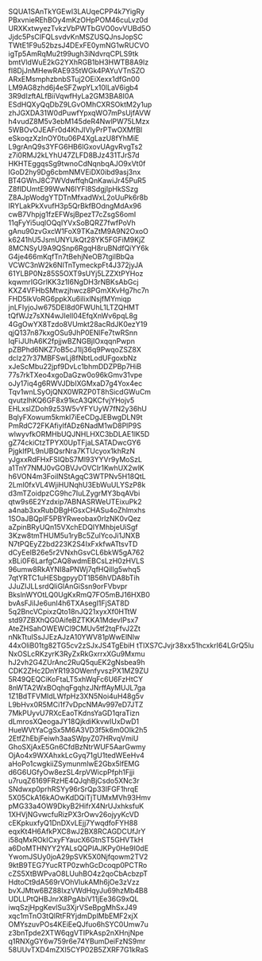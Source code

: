 SQUA1SAnTkYGEwI3LAUqeCPP4k7YigRy
PBxvnieREhBOy4mKzOHpPOM46cuLvz0d
URXKxtwyezTvkzVbPWTbGVO0ovVUBd5O
Jjdc5PsCIFQLsvdvKnMSZUSQJnsJopSC
TWtE1F9u52bzsJ4DExFE0ymNG1wRUCVO
igTp5AmRqMu2t99ugh3iNdvrqCPLS9tk
bmtVldWuE2kG2YXhRGB1bH3HWTB8A9lz
fI8DjJnMHewRAE935tWGk4PAYuVTnSZO
ARxEMsmphzbnbSTuj2OEiXexx1dfGn00
LM9AG8zhd6j4eSFZwpYLx10lLaV6igb4
3R9dIzftALfBiiVqwfHyLa2GM3BA8I0A
ESdHQXyQqDbZ9LGvOMhCXRSOktM2y1up
zhJGXDA31W0dPuwfYpxqWO7mPsUjfAVW
h4vudZ8M5v3ebM145deR4NwlPW75LMzx
5WBOvOJEAFr0d4KhJlVlyPrPTwOXMfBI
eSkoqzXzInOY0tu06P4XgLazU8fYhMiE
L9grAnQ9s3YFG6HB6lGxovUAgvRvgTs2
z7i0RMJ2kLYhU47ZLFD8BJz431TJrS7d
HKHTEggqsSg9twnoCdNqnbqAJO9xVt0f
IGoD2hy9Dg6cbmNMVEiDX0ibd9asj3nx
BT4GWnJ8C7WVdwffqhQnKawiJr45PuR5
Z8fIDUmtE99WwN6lYFI8SdgjIpHkSSzg
Z8AJpWodgYTDTnMfxadWxL2oUuPk6r8b
IRYLakPkXvufH3p5QrBkfBOdngMdAx96
cwB7Vhpjg1fzEFWsjBpezT7cZsgS6omI
11qFyYi5uqlOQqIYVxSoBQRZ7fwfPoVh
gAnu90zvGxcW1FoX9TKaZtM9A9N2OxoO
k6241hU5JsmUNYUkQt28YK5FGFiM9KjZ
8MCNSyU9A9QSnp6RgqH8ruBNdfQiYY6k
G4je466mKqfTn7tBehjNeOB7tgilBbQa
VCWC3nW2k6NlTnTymeckpFt4J372jyJA
61YLBP0Nz85S5OXT9sUYj5LZZXtPYHoz
kqwmrIGGrlKK3z1I6NgDH3rNBKsAbGcj
KXZ4VFHbSMtwzjhwcz8PGmXKvHg7hc7n
FHD5lkVoRG6ppkXu6iIixlNsjfMYmiqp
jnLFIyjoJw675DEl8d0FWUhL1LTZQHMT
tQfWJz7sXN4wJIelI04EfqXnWv6pqL8g
4GgOwYX8Tzdo8VUmkt28acRdJK0ezY19
qjQ137n87kxgOSu9JhP0ENlFe7twRSnn
IqFiJUhA6K2fpjjwBZNGBjIOxqqnPwpn
pZBPhd6NKZ7oB5cJ1lj36q9PwqoZSZ8X
dclz27r37MBFSwLj8fNbtLodUFgoxbNz
xJeScMbu22jpf9DvLc1bhmDDZPBp7HiB
77s7rkTXeo4xgoDaGzw0o96kGmv31vpe
oJy17iq4g6RWVJDbIXGMxaD7g4Yox4ec
Tqv1wnLSyOjQNX0WRZP0T8hSicdGWuCm
qvutzlhKQ6GF8x91kcA3QKCfvjYHojv5
EHLxslZDoh9z53W5vYFYUyW7fN2y36hU
BqlyFXowum5kmkl7iEeCDgJEBwgDLN9t
PmRdC72FKAfiylfADz6NadM1wD8PlP9S
wlwyvfkORMHbUQJNHLHXC3bDLAE1lK5D
gZ74ckiCtzTPYX0UpTFjaLSATADwcGY6
PjgkIfPL9nUBQsrNra7KTUcyox1khRzN
yJgxxRdFHxFSIQbS7Ml93YYVr9yMoSzL
a1TnY7NMJ0vGOBVJvOVCIr1KwhUX2wlK
h6VON4m3FoiINStAgqC3WTPNv5H18QtL
2LmI0fxVL4WjiHUNqhU3EbWuULYSzP8k
d3mTZoidpzCG9hc7IuLZygrMY3bqAVbi
qtw9s6E2Yzdxip7ABNASRWeUTEixuPk2
a4nab3xxRubDBgHGsxCHASu4oZhlmxhs
1SOaJBQpIF5PBYRweobax0rlzNK0vQez
aZpinBRyUQn15VXchEDQIYMhbjeUiSgf
3Kzw8tmTHUM5u1ryBc5ZulYcoJi1JNXB
N7tPQEyZ2bd223K2S4IxFxkfwATtsvTD
dCyEeIB26e5r2VNxhGsvCL6bkW5gA762
xBLi0F6LarfgCAQ8wdmEBCsLzH0zHVLS
96umw8RkAYNI8aPNWj7qfHQilIg5whq5
7qtYRTC1uHESbgpyyDT1B56hVDA8bTih
JJuZIJLLsrdQliGlAnGiSsn9orFVbvpr
BkslnWYOtLQ0UgKxRmQ7FO5mBJ16HXB0
bvAsFJilJe6unI4h6TXAsegl1FjSAT8D
5q2BncVCpixzQto18nJQ21xyxXf0HTtW
std97ZBXhQG0AifeBZTKKA1MdevIPsx7
AteZHSahOWEWCl9CMUv5tf2tqFfvJ2Zt
nNkTtuISsJJEzAJzA10YWV81pWwElNIw
44xOliB01tg82TG5cv2zSJxJS4TgEbiH
tTlXS7CJvjr38xx51hcxkrI64LGrQ5lu
NxOSLcRKzyrK3RyZxRkGxrrxXGu9Mxmu
hJ2vh2G4ZUrAnc2RuQ5quEK2gNsbea9h
CDK2ZHc2DnYR193OWenfyvszPX1MZ9ZU
5R49QEQCiKoFtaLT5xhWqFc6U6FzHtCY
8nWTA2WxBOqhqFgqhzJNrffAyMUJL7ga
1Z1BdTFVMIdLWfpHz3XN5Noi4uH48g5v
L9bHvx0R5MCi1f7vDpcNMAv997eD7JTZ
7MkPUyvU7RXcEaoTKdnsYaGD1qraTizn
dLmrosXQeogaJY18QjkdiKkvwIUxDwD1
HueWVtYaCgSx5M6A3VD3f5k6m0Olk2h5
2EtfZhEbjFeiwh3aaSWpyZ07HRvqVmiU
GhoSXjAxE5Gn6CfdBzNtrWUF5AarGwmy
OjAo4x9WXAhxkLcGyq71gU1tedWEeHv4
aHoPo1cwgkiiZSymunmlwE2Gbx5lfEMG
d6G6UGfyOw8ezSL4rpVWicpPfph1Fjji
u7ruqZ6169FRzHE4QJqhBjCsdo5XNc3r
SNdwxp0prhRSYy96rSrQp33lFGF1hrqE
5X05CkA16kAOwKdDQiTjTUMxMVh93Hmv
pMG33a4OW9DkyB2HifrX4NrUJxhksfuK
1XHVjNGvwcfuRizPX3rOwv26ojyyKcVD
cEKpkuxfyQ1DnDXvLEjj7YwqdfoFYH88
eqxKt4H6AfkPXC8wJ2BX8RCAGDCUfJrY
i58qMxROkICxyFYaucX6GtnST5GHVTkH
a6DoMTHNYY2YALsQQPIAJKPy0He9I0dE
YwomJSUy0joA29pSVK5X0Njfqowm2TV2
9ktB9TEG7YucRTP0zwhGcDcoqp0PCTRo
cZS5XtBWPvaO8LUuhBO4z2qoCbAcbzpT
HdtoCt9dA569rVOhVlukAMh6jOe3zVzz
bvXJMtw6BZ88IxzVWdHqyJu69hzMb4B8
UDLLPtQHBJnrX8PgAbiV11jEe36G9xQL
iwqSzjHpgKevlSu3XjrVSeBpgMhSxJ49
xqc1mTnO3tQlRtFRYjdmDplMbEMF2xjX
OMYszuvPOs4KEiEeQJfuo6hSYC0Umw7u
z3bnTpde2XTW6qgVTIPkAsp2nXHnjNpe
q1RNXgGY6w759r6e74YBumDeiFzNS9mr
58UUvTXD4mZXI5CYP02B5ZXRF7G1kRaS
